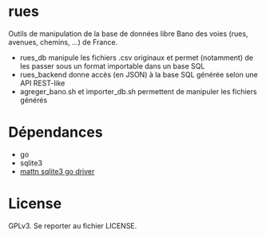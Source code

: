 # rues

Outils de manipulation de la base de données libre Bano des voies (rues,
avenues, chemins, ...) de France.

* rues_db manipule les fichiers .csv originaux et permet (notamment) de
les passer sous un format importable dans un base SQL
* rues_backend donne accès (en JSON) à la base SQL générée selon une 
API REST-like
* agreger_bano.sh et importer_db.sh permettent de manipuler les fichiers
générés  

# Dépendances

* go
* sqlite3
* [mattn sqlite3 go driver](https://github.com/mattn/go-sqlite3)

# License

GPLv3. Se reporter au fichier LICENSE.
